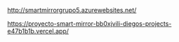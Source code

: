 http://smartmirrorgrupo5.azurewebsites.net/

https://proyecto-smart-mirror-bb0xjvili-diegos-projects-e47b1b1b.vercel.app/
